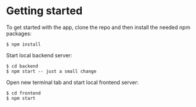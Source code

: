 # Getting started

To get started with the app, clone the repo and
then install the needed npm packages:

```
$ npm install
```

Start local backend server:

```
$ cd backend
$ npm start -- just a small change
```

Open new terminal tab and start local frontend server:

```
$ cd frontend
$ npm start
```
